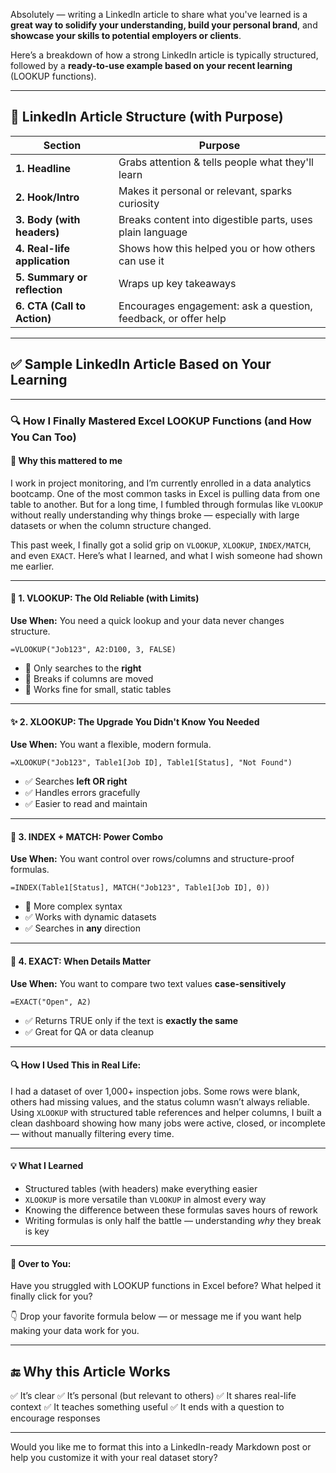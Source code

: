 
Absolutely — writing a LinkedIn article to share what you've learned is a **great way to solidify your understanding, build your personal brand**, and **showcase your skills to potential employers or clients**.

Here’s a breakdown of how a strong LinkedIn article is typically structured, followed by a **ready-to-use example based on your recent learning** (LOOKUP functions).

---

## 🧩 LinkedIn Article Structure (with Purpose)

| Section                      | Purpose                                                        |
| ---------------------------- | -------------------------------------------------------------- |
| **1. Headline**              | Grabs attention & tells people what they'll learn              |
| **2. Hook/Intro**            | Makes it personal or relevant, sparks curiosity                |
| **3. Body (with headers)**   | Breaks content into digestible parts, uses plain language      |
| **4. Real-life application** | Shows how this helped you or how others can use it             |
| **5. Summary or reflection** | Wraps up key takeaways                                         |
| **6. CTA (Call to Action)**  | Encourages engagement: ask a question, feedback, or offer help |

---

## ✅ Sample LinkedIn Article Based on Your Learning

---

### 🔍 **How I Finally Mastered Excel LOOKUP Functions (and How You Can Too)**

#### 🧠 Why this mattered to me

I work in project monitoring, and I’m currently enrolled in a data analytics bootcamp. One of the most common tasks in Excel is pulling data from one table to another. But for a long time, I fumbled through formulas like `VLOOKUP` without really understanding why things broke — especially with large datasets or when the column structure changed.

This past week, I finally got a solid grip on `VLOOKUP`, `XLOOKUP`, `INDEX/MATCH`, and even `EXACT`. Here’s what I learned, and what I wish someone had shown me earlier.

---

#### 📘 1. VLOOKUP: The Old Reliable (with Limits)

**Use When:** You need a quick lookup and your data never changes structure.

```excel
=VLOOKUP("Job123", A2:D100, 3, FALSE)
```

* 🔹 Only searches to the **right**
* 🔹 Breaks if columns are moved
* 🔹 Works fine for small, static tables

---

#### ✨ 2. XLOOKUP: The Upgrade You Didn't Know You Needed

**Use When:** You want a flexible, modern formula.

```excel
=XLOOKUP("Job123", Table1[Job ID], Table1[Status], "Not Found")
```

* ✅ Searches **left OR right**
* ✅ Handles errors gracefully
* ✅ Easier to read and maintain

---

#### 🔧 3. INDEX + MATCH: Power Combo

**Use When:** You want control over rows/columns and structure-proof formulas.

```excel
=INDEX(Table1[Status], MATCH("Job123", Table1[Job ID], 0))
```

* 🔹 More complex syntax
* ✅ Works with dynamic datasets
* ✅ Searches in **any** direction

---

#### 🧐 4. EXACT: When Details Matter

**Use When:** You want to compare two text values **case-sensitively**

```excel
=EXACT("Open", A2)
```

* ✅ Returns TRUE only if the text is **exactly the same**
* ✅ Great for QA or data cleanup

---

#### 🔍 How I Used This in Real Life:

I had a dataset of over 1,000+ inspection jobs. Some rows were blank, others had missing values, and the status column wasn’t always reliable. Using `XLOOKUP` with structured table references and helper columns, I built a clean dashboard showing how many jobs were active, closed, or incomplete — without manually filtering every time.

---

#### 💡 What I Learned

* Structured tables (with headers) make everything easier
* `XLOOKUP` is more versatile than `VLOOKUP` in almost every way
* Knowing the difference between these formulas saves hours of rework
* Writing formulas is only half the battle — understanding *why* they break is key

---

#### 💬 Over to You:

Have you struggled with LOOKUP functions in Excel before? What helped it finally click for you?

👇 Drop your favorite formula below — or message me if you want help making your data work for you.

---

## 🔚 Why this Article Works

✅ It’s clear
✅ It’s personal (but relevant to others)
✅ It shares real-life context
✅ It teaches something useful
✅ It ends with a question to encourage responses

---

Would you like me to format this into a LinkedIn-ready Markdown post or help you customize it with your real dataset story?
